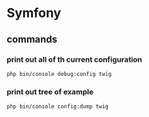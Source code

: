 # Symfony

## commands

### print out all of th current configuration

```
php bin/console debug:config twig
```

### print out tree of example

```
php bin/console config:dump twig
```